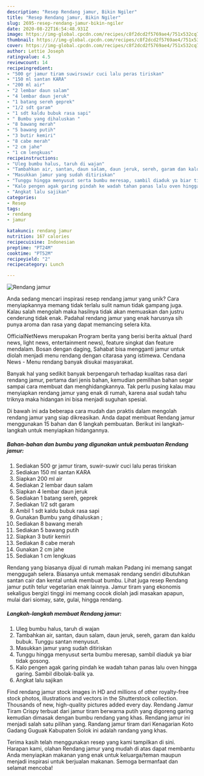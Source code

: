 ```yaml
---
description: "Resep Rendang jamur, Bikin Ngiler"
title: "Resep Rendang jamur, Bikin Ngiler"
slug: 2695-resep-rendang-jamur-bikin-ngiler
date: 2020-08-22T16:54:48.931Z
image: https://img-global.cpcdn.com/recipes/c8f2dcd2f5769ae4/751x532cq70/rendang-jamur-foto-resep-utama.jpg
thumbnail: https://img-global.cpcdn.com/recipes/c8f2dcd2f5769ae4/751x532cq70/rendang-jamur-foto-resep-utama.jpg
cover: https://img-global.cpcdn.com/recipes/c8f2dcd2f5769ae4/751x532cq70/rendang-jamur-foto-resep-utama.jpg
author: Lettie Joseph
ratingvalue: 4.5
reviewcount: 14
recipeingredient:
- "500 gr jamur tiram suwirsuwir cuci lalu peras tiriskan"
- "150 ml santan KARA"
- "200 ml air"
- "2 lembar daun salam"
- "4 lembar daun jeruk"
- "1 batang sereh geprek"
- "1/2 sdt garam"
- "1 sdt kaldu bubuk rasa sapi"
- " Bumbu yang dihaluskan "
- "8 bawang merah"
- "5 bawang putih"
- "3 butir kemiri"
- "8 cabe merah"
- "2 cm jahe"
- "1 cm lengkuas"
recipeinstructions:
- "Uleg bumbu halus, taruh di wajan"
- "Tambahkan air, santan, daun salam, daun jeruk, sereh, garam dan kaldu bubuk. Tunggu santan menyusut."
- "Masukkan jamur yang sudah ditiriskan"
- "Tunggu hingga menyusut serta bumbu meresap, sambil diaduk ya biar tidak gosong."
- "Kalo pengen agak garing pindah ke wadah tahan panas lalu oven hingga garing. Sambil dibolak-balik ya."
- "Angkat lalu sajikan"
categories:
- Resep
tags:
- rendang
- jamur

katakunci: rendang jamur 
nutrition: 167 calories
recipecuisine: Indonesian
preptime: "PT24M"
cooktime: "PT52M"
recipeyield: "2"
recipecategory: Lunch

---
```



![Rendang jamur](https://img-global.cpcdn.com/recipes/c8f2dcd2f5769ae4/751x532cq70/rendang-jamur-foto-resep-utama.jpg)

Anda sedang mencari inspirasi resep rendang jamur yang unik? Cara menyiapkannya memang tidak terlalu sulit namun tidak gampang juga. Kalau salah mengolah maka hasilnya tidak akan memuaskan dan justru cenderung tidak enak. Padahal rendang jamur yang enak harusnya sih punya aroma dan rasa yang dapat memancing selera kita.

OfficialNetNews merupakan Program berita yang berisi berita aktual (hard news, light news, entertainment news), feature singkat dan feature mendalam. Bosan dengan daging, Sahabat bisa mengganti jamur untuk diolah menjadi menu rendang dengan citarasa yang istimewa. Cendana News - Menu rendang banyak disukai masyarakat.

Banyak hal yang sedikit banyak berpengaruh terhadap kualitas rasa dari rendang jamur, pertama dari jenis bahan, kemudian pemilihan bahan segar sampai cara membuat dan menghidangkannya. Tak perlu pusing kalau mau menyiapkan rendang jamur yang enak di rumah, karena asal sudah tahu triknya maka hidangan ini bisa menjadi suguhan spesial.


Di bawah ini ada beberapa cara mudah dan praktis dalam mengolah rendang jamur yang siap dikreasikan. Anda dapat membuat Rendang jamur menggunakan 15 bahan dan 6 langkah pembuatan. Berikut ini langkah-langkah untuk menyiapkan hidangannya.

<!--inarticleads1-->

##### Bahan-bahan dan bumbu yang digunakan untuk pembuatan Rendang jamur:

1. Sediakan 500 gr jamur tiram, suwir-suwir cuci lalu peras tiriskan
1. Sediakan 150 ml santan KARA
1. Siapkan 200 ml air
1. Sediakan 2 lembar daun salam
1. Siapkan 4 lembar daun jeruk
1. Sediakan 1 batang sereh, geprek
1. Sediakan 1/2 sdt garam
1. Ambil 1 sdt kaldu bubuk rasa sapi
1. Gunakan  Bumbu yang dihaluskan ;
1. Sediakan 8 bawang merah
1. Sediakan 5 bawang putih
1. Siapkan 3 butir kemiri
1. Sediakan 8 cabe merah
1. Gunakan 2 cm jahe
1. Sediakan 1 cm lengkuas


Rendang yang biasanya dijual di rumah makan Padang ini memang sangat menggugah selera. Biasanya untuk memasak rendang sendiri dibutuhkan santan cair dan kental untuk membuat bumbu. Lihat juga resep Rendang jamur putih telur vegetarian enak lainnya. Jamur tiram yang ekonomis sekaligus bergizi tinggi ini memang cocok diolah jadi masakan apapun, mulai dari siomay, sate, gulai, hingga rendang. 

<!--inarticleads2-->

##### Langkah-langkah membuat Rendang jamur:

1. Uleg bumbu halus, taruh di wajan
1. Tambahkan air, santan, daun salam, daun jeruk, sereh, garam dan kaldu bubuk. Tunggu santan menyusut.
1. Masukkan jamur yang sudah ditiriskan
1. Tunggu hingga menyusut serta bumbu meresap, sambil diaduk ya biar tidak gosong.
1. Kalo pengen agak garing pindah ke wadah tahan panas lalu oven hingga garing. Sambil dibolak-balik ya.
1. Angkat lalu sajikan


Find rendang jamur stock images in HD and millions of other royalty-free stock photos, illustrations and vectors in the Shutterstock collection. Thousands of new, high-quality pictures added every day. Rendang Jamur Tiram Crispy terbuat dari jamur tiram berwarna putih yang digoreng garing kemudian dimasak dengan bumbu rendang yang khas. Rendang jamur ini menjadi salah satu pilihan yang. Randang jamur tiram dari Kenagarian Koto Gadang Guguak Kabupaten Solok ini adalah randang yang khas. 

Terima kasih telah menggunakan resep yang kami tampilkan di sini. Harapan kami, olahan Rendang jamur yang mudah di atas dapat membantu Anda menyiapkan makanan yang enak untuk keluarga/teman maupun menjadi inspirasi untuk berjualan makanan. Semoga bermanfaat dan selamat mencoba!
